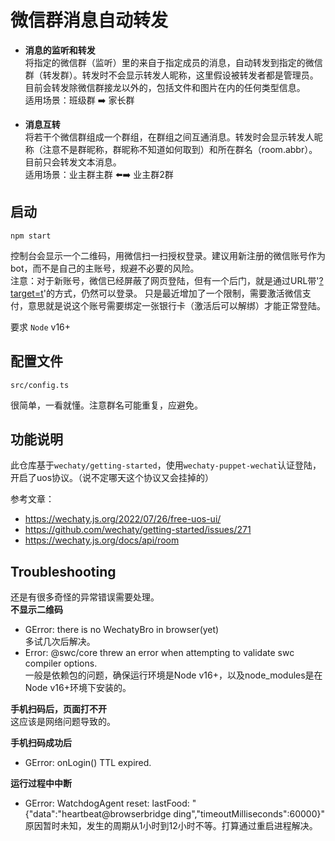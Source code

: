 # 微信群消息自动转发
* **消息的监听和转发**  
将指定的微信群（监听）里的来自于指定成员的消息，自动转发到指定的微信群（转发群）。转发时不会显示转发人昵称，这里假设被转发者都是管理员。  
目前会转发除微信群接龙以外的，包括文件和图片在内的任何类型信息。  
适用场景：班级群 ➡️ 家长群


* **消息互转**  
将若干个微信群组成一个群组，在群组之间互通消息。转发时会显示转发人昵称（注意不是群昵称，群昵称不知道如何取到）和所在群名（room.abbr）。  
目前只会转发文本消息。  
适用场景：业主群主群 ⬅️➡️ 业主群2群

## 启动
```
npm start
```
控制台会显示一个二维码，用微信扫一扫授权登录。建议用新注册的微信账号作为bot，而不是自己的主账号，规避不必要的风险。  
注意：对于新账号，微信已经屏蔽了网页登陆，但有一个后门，就是通过URL带'[?target=t](https://wx.qq.com/?target=t)'的方式，仍然可以登录。
只是最近增加了一个限制，需要激活微信支付，意思就是说这个账号需要绑定一张银行卡（激活后可以解绑）才能正常登陆。

要求 `Node` v16+

## 配置文件
```
src/config.ts
```
很简单，一看就懂。注意群名可能重复，应避免。

## 功能说明
此仓库基于`wechaty/getting-started`，使用`wechaty-puppet-wechat`认证登陆，开启了uos协议。（说不定哪天这个协议又会挂掉的）  

参考文章：
* https://wechaty.js.org/2022/07/26/free-uos-ui/
* https://github.com/wechaty/getting-started/issues/271
* https://wechaty.js.org/docs/api/room

## Troubleshooting
还是有很多奇怪的异常错误需要处理。  
**不显示二维码**  
* GError: there is no WechatyBro in browser(yet)  
多试几次后解决。  
* Error: @swc/core threw an error when attempting to validate swc compiler options.  
一般是依赖包的问题，确保运行环境是Node v16+，以及node_modules是在Node v16+环境下安装的。

**手机扫码后，页面打不开**  
这应该是网络问题导致的。

**手机扫码成功后**
* GError: onLogin() TTL expired.  

**运行过程中中断**
* GError: WatchdogAgent reset: lastFood: "{"data":"heartbeat@browserbridge ding","timeoutMilliseconds":60000}"  
原因暂时未知，发生的周期从1小时到12小时不等。打算通过重启进程解决。
